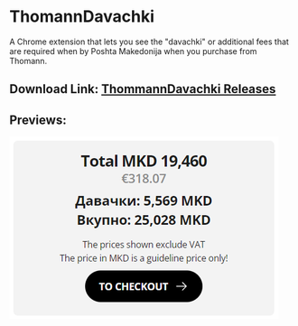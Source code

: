 # ThomannDavachki
A Chrome extension that lets you see the "davachki" or additional fees that are required when by Poshta Makedonija when you purchase from Thomann.

## Download Link: [ThommannDavachki Releases](https://github.com/AndrejStojkovic/ThomannDavachki/releases/tag/Releases)

## Previews:
<img src='misc/preview1.png' />
